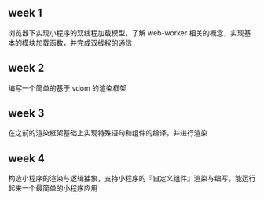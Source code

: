 ## week 1
浏览器下实现小程序的双线程加载模型，了解 web-worker 相关的概念，实现基本的模块加载函数，并完成双线程的通信

## week 2
编写一个简单的基于 vdom 的渲染框架

## week 3
在之前的渲染框架基础上实现特殊语句和组件的编译，并进行渲染

## week 4
构造小程序的渲染与逻辑抽象，支持小程序的『自定义组件』渲染与编写，能运行起来一个最简单的小程序应用